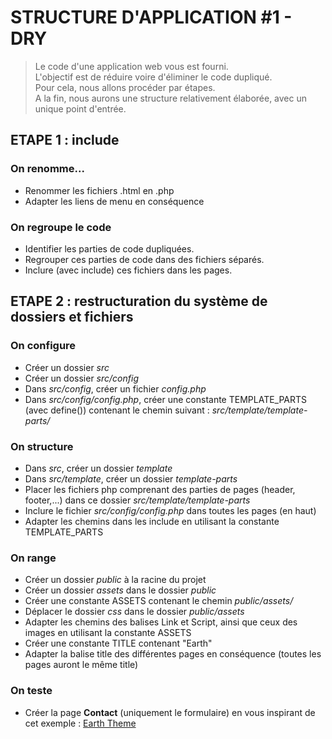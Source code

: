 # STRUCTURE D'APPLICATION #1 - DRY

> Le code d'une application web vous est fourni.\
> L'objectif est de réduire voire d'éliminer le code dupliqué.\
> Pour cela, nous allons procéder par étapes.\
> A la fin, nous aurons une structure relativement élaborée, avec un unique point d'entrée.

## ETAPE 1 : include

### On renomme...

- Renommer les fichiers .html en .php
- Adapter les liens de menu en conséquence

### On regroupe le code

- Identifier les parties de code dupliquées.
- Regrouper ces parties de code dans des fichiers séparés.
- Inclure (avec include) ces fichiers dans les pages.

## ETAPE 2 : restructuration du système de dossiers et fichiers

### On configure

- Créer un dossier *src*
- Créer un dossier *src/config*
- Dans *src/config*, créer un fichier *config.php*
- Dans *src/config/config.php*, créer une constante TEMPLATE_PARTS (avec define()) contenant le chemin suivant : *src/template/template-parts/*

### On structure

- Dans *src*, créer un dossier *template*
- Dans *src/template*, créer un dossier *template-parts*
- Placer les fichiers php comprenant des parties de pages (header, footer,...) dans ce dossier *src/template/template-parts*
- Inclure le fichier *src/config/config.php* dans toutes les pages (en haut)
- Adapter les chemins dans les include en utilisant la constante TEMPLATE_PARTS

### On range

- Créer un dossier *public* à la racine du projet
- Créer un dossier *assets* dans le dossier *public*
- Créer une constante ASSETS contenant le chemin *public/assets/*
- Déplacer le dossier *css* dans le dossier *public/assets*
- Adapter les chemins des balises Link et Script, ainsi que ceux des images en utilisant la constante ASSETS
- Créer une constante TITLE contenant "Earth"
- Adapter la balise title des différentes pages en conséquence (toutes les pages auront le même title)

### On teste

- Créer la page **Contact** (uniquement le formulaire) en vous inspirant de cet exemple : [Earth Theme](https://websitedemos.net/earth-02)
